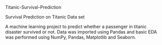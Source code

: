 Titanic-Survival-Prediction


Survival Prediction on Titanic Data set


A machine learning project to predict whether a passenger in titanic disaster survived or not. Data was imported using Pandas and basic EDA was performed using NumPy, Pandas, Matplotlib and Seaborn.
